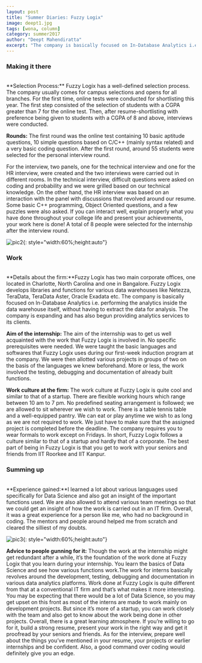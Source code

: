 ```yaml
---
layout: post
title: "Summer Diaries: Fuzzy Logix"
image: deept1.jpg
tags: [wona, column]
category: summer2017 
author: "Deept Mahendiratta"
excerpt: "The company is basically focused on In-Database Analytics i.e. performing the analytics inside the data warehouse itself, without having to extract the data for analysis. The company is expanding and has also begun providing analytics services to its clients."
---
```


### Making it there 
<br>
**Selection Process:**
Fuzzy Logix has a well-defined selection process. The company usually comes for campus selections and opens for all branches. For the first time, online tests were conducted for shortlisting this year. The first step consisted of the selection of students with a CGPA greater than 7 for the online test. Then, after resume-shortlisting with preference being given to students with a CGPA of 8 and above, interviews were conducted.
 
**Rounds:**
The first round was the online test containing 10 basic aptitude questions, 10 simple questions based on C/C++ (mainly syntax related) and a very basic coding question. After the first round, around 55 students were selected for the personal interview round.

For the interview, two panels, one for the technical interview and one for the HR interview, were created and the two interviews were carried out in different rooms. In the technical interview, difficult questions were asked on coding and probability and we were grilled based on our technical knowledge. On the other hand, the HR interview was based on an interaction with the panel with discussions that revolved around our resume. Some basic C++ programming, Object Oriented questions, and a few puzzles were also asked. If you can interact well, explain properly what you have done throughout your college life and present your achievements, your work here is done!
A total of 8 people were selected for the internship after the interview round.

![pic2](http://ketangupta.in/wona-images/posts/deept2.jpg){: style="width:60%;height:auto"}

### Work
<br>
**Details about the firm:**
​Fuzzy Logix has two main corporate offices, one located in Charlotte, North Carolina and one in Bangalore. Fuzzy Logix develops libraries and functions for various data warehouses like Netezza, TeraData, TeraData Aster, Oracle Exadata etc. The company is basically focused on In-Database Analytics i.e. performing the analytics inside the data warehouse itself, without having to extract the data for analysis. The company is expanding and has also begun providing analytics services to its clients.
 
**Aim of the internship:**
The aim of the internship was to get us well acquainted with the work that Fuzzy Logix is involved in. No specific prerequisites were needed. We were taught the basic languages and softwares that Fuzzy Logix uses during our first-week induction program at the company. We were then allotted various projects in groups of two on the basis of the languages we knew beforehand. More or less, the work involved the testing, debugging and documentation of already built functions.

**Work culture at the firm:**
The work culture at Fuzzy Logix is quite cool and similar to that of a startup. There are flexible working hours which range between 10 am to 7 pm. No predefined seating arrangement is followed; we are allowed to sit wherever we wish to work. There is a table tennis table and a well-equipped pantry. We can eat or play anytime we wish to as long as we are not required to work. We just have to make sure that the assigned project is completed before the deadline. The company requires you to wear formals to work except on Fridays. In short, Fuzzy Logix follows a culture similar to that of a startup and hardly that of a corporate. The best part of being in Fuzzy Logix is that you get to work with your seniors and friends from IIT Roorkee and IIT Kanpur.

### Summing up
<br>
**Experience gained:**
​I learned a lot about various languages used specifically for Data Science and also got an insight of the important functions used. We are also allowed to attend various team meetings so that we could get an insight of how the work is carried out in an IT firm. Overall, it was a great experience for a person like me, who had no background in coding. The mentors and people around helped me from scratch and cleared the silliest of my doubts.

![pic3](http://ketangupta.in/wona-images/posts/deept3.jpg){: style="width:60%;height:auto"}

**Advice to people gunning for it:**
Though the work at the internship might get redundant after a while, it’s the foundation of the work done at Fuzzy Logix that you learn during your internship. You learn the basics of Data Science and see how various functions work.The work for interns basically revolves around the development, testing, debugging and documentation in various data analytics platforms. Work done at Fuzzy Logix is quite different from that at a conventional IT firm and that’s what makes it more interesting. You may be expecting that there would be a lot of Data Science, so you may get upset on this front as most of the interns are made to work mainly on development projects. But since it’s more of a startup, you can work closely with the team and also get to know about the work being done in other projects. Overall, there is a great learning atmosphere. If you’re willing to go for it, build a strong resume, present your work in the right way and get it proofread by your seniors and friends. As for the interview, prepare well about the things you’ve mentioned in your resume, your projects or earlier internships and be confident. Also, a good command over coding would definitely give you an edge.
